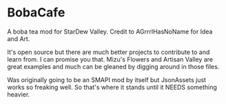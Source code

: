 # BobaCafe

A boba tea mod for StarDew Valley. Credit to AGrrrlHasNoName for Idea and Art.

It's open source but there are much better projects to contribute to and learn from. I can promise you that. Mizu's Flowers and Artisan Valley are great examples and much can be gleaned by digging around in those files. 

Was originally going to be an SMAPI mod by itself but JsonAssets just works so freaking well. So that's where it stands until it NEEDS something heavier.
